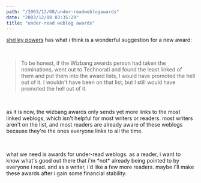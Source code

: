 ```yaml
---
path: "/2003/12/08/under-readweblogawards" 
date: "2003/12/08 03:35:29" 
title: "under-read weblog awards" 
---
```

<p><a href="http://weblog.burningbird.net/fires/connecting/invisible.htm">shelley powers</a> has what i think is a wonderful suggestion for a new award:</p><br><blockquote>To be honest, if the Wizbang awards person had taken the nominations, went out to Technorati and found the least linked of them and put them into the award lists, I would have promoted the hell out of it. I wouldn't have been on that list, but I still would have promoted the hell out of it.</blockquote><br><p>as it is now, the wizbang awards only sends yet more links to the most linked weblogs, which isn't helpful for most writers or readers. most writers aren't on the list, and most readers are already aware of these weblogs because they're the ones everyone links to all the time.</p><br><p>what we need is awards for under-read weblogs. as a reader, i want to know what's good out there that i'm *not* already being pointed to by everyone i read. and as a writer, i'd like a few more readers. maybe i'll make these awards after i gain some financial stability.</p>